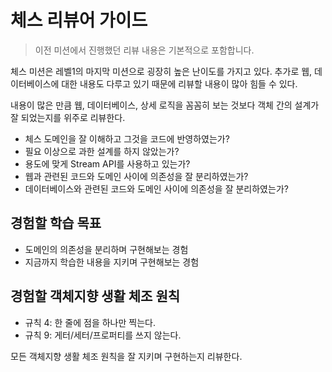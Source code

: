 # 체스 리뷰어 가이드

> 이전 미션에서 진행했던 리뷰 내용은 기본적으로 포함합니다.

체스 미션은 레벨1의 마지막 미션으로 굉장히 높은 난이도를 가지고 있다. 추가로 웹, 데이터베이스에 대한 내용도 다루고 있기 때문에 리뷰할 내용이 많아 힘들 수 있다.

내용이 많은 만큼 웹, 데이터베이스, 상세 로직을 꼼꼼히 보는 것보다 객체 간의 설계가 잘 되었는지를 위주로 리뷰한다.

* 체스 도메인을 잘 이해하고 그것을 코드에 반영하였는가?
* 필요 이상으로 과한 설계를 하지 않았는가?
* 용도에 맞게 Stream API를 사용하고 있는가?
* 웹과 관련된 코드와 도메인 사이에 의존성을 잘 분리하였는가?
* 데이터베이스와 관련된 코드와 도메인 사이에 의존성을 잘 분리하였는가?

## 경험할 학습 목표

* 도메인의 의존성을 분리하며 구현해보는 경험
* 지금까지 학습한 내용을 지키며 구현해보는 경험

## 경험할 객체지향 생활 체조 원칙

* 규칙 4: 한 줄에 점을 하나만 찍는다.
* 규칙 9: 게터/세터/프로퍼티를 쓰지 않는다.

모든 객체지향 생활 체조 원칙을 잘 지키며 구현하는지 리뷰한다.
